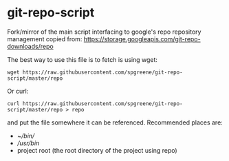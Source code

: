 # git-repo-script
Fork/mirror of the main script interfacing to google's repo repository management copied from: https://storage.googleapis.com/git-repo-downloads/repo

The best way to use this file is to fetch is using wget: 
```Shell
wget https://raw.githubusercontent.com/spgreene/git-repo-script/master/repo
```

Or curl:
```Shell
curl https://raw.githubusercontent.com/spgreene/git-repo-script/master/repo > repo
```

and put the file somewhere it can be referenced.  Recommended places are:
* *~/bin/*
* */usr/bin*
* project root (the root directory of the project using repo)
